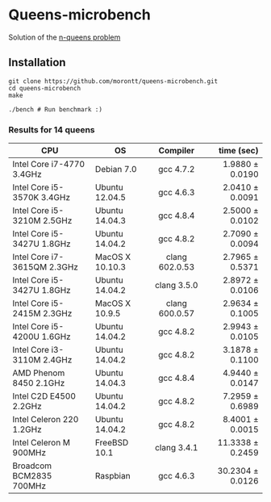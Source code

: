 # Queens-microbench

Solution of the [n-queens problem](https://en.wikipedia.org/wiki/Eight_queens_puzzle)

## Installation

```shell
git clone https://github.com/morontt/queens-microbench.git
cd queens-microbench
make

./bench # Run benchmark :)
```

### Results for 14 queens

| CPU                         | OS              | Compiler       | time (sec)              |
| --------------------------- | --------------- |:--------------:| -----------------------:|
| Intel Core i7-4770   3.4GHz | Debian 7.0      | gcc 4.7.2      |  1.9880 &plusmn; 0.0190 |
| Intel Core i5-3570K  3.4GHz | Ubuntu 12.04.5  | gcc 4.6.3      |  2.0410 &plusmn; 0.0091 |
| Intel Core i5-3210M  2.5GHz | Ubuntu 14.04.3  | gcc 4.8.4      |  2.5000 &plusmn; 0.0102 |
| Intel Core i5-3427U  1.8GHz | Ubuntu 14.04.2  | gcc 4.8.2      |  2.7090 &plusmn; 0.0094 |
| Intel Core i7-3615QM 2.3GHz | MacOS X 10.10.3 | clang 602.0.53 |  2.7965 &plusmn; 0.5371 |
| Intel Core i5-3427U  1.8GHz | Ubuntu 14.04.2  | clang 3.5.0    |  2.8972 &plusmn; 0.0106 |
| Intel Core i5-2415M  2.3GHz | MacOS X 10.9.5  | clang 600.0.57 |  2.9634 &plusmn; 0.1005 |
| Intel Core i5-4200U  1.6GHz | Ubuntu 14.04.2  | gcc 4.8.2      |  2.9943 &plusmn; 0.0105 |
| Intel Core i3-3110M  2.4GHz | Ubuntu 14.04.2  | gcc 4.8.2      |  3.1878 &plusmn; 0.1100 |
| AMD Phenom 8450      2.1GHz | Ubuntu 14.04.3  | gcc 4.8.4      |  4.9440 &plusmn; 0.0147 |
| Intel C2D E4500      2.2GHz | Ubuntu 14.04.2  | gcc 4.8.2      |  7.2959 &plusmn; 0.6989 |
| Intel Celeron 220    1.2GHz | Ubuntu 14.04.2  | gcc 4.8.2      |  8.4001 &plusmn; 0.0015 |
| Intel Celeron M      900MHz | FreeBSD 10.1    | clang 3.4.1    | 11.3338 &plusmn; 0.2459 |
| Broadcom BCM2835     700MHz | Raspbian        | gcc 4.6.3      | 30.2304 &plusmn; 0.0126 |
